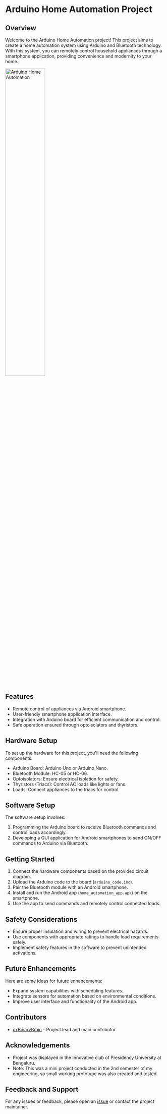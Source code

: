# Arduino Home Automation Project

## Overview

Welcome to the Arduino Home Automation project! This project aims to create a home automation system using Arduino and Bluetooth technology. With this system, you can remotely control household appliances through a smartphone application, providing convenience and modernity to your home.

<img src="https://predictabledesigns.com/Arduino_Home_Automation_Tutorial_Fritzing_HiRes.jpg" alt="Arduino Home Automation" width="50%" height="50%">

## Features

- Remote control of appliances via Android smartphone.
- User-friendly smartphone application interface.
- Integration with Arduino board for efficient communication and control.
- Safe operation ensured through optoisolators and thyristors.

## Hardware Setup

To set up the hardware for this project, you'll need the following components:

- Arduino Board: Arduino Uno or Arduino Nano.
- Bluetooth Module: HC-05 or HC-06.
- Optoisolators: Ensure electrical isolation for safety.
- Thyristors (Triacs): Control AC loads like lights or fans.
- Loads: Connect appliances to the triacs for control.


## Software Setup

The software setup involves:

1. Programming the Arduino board to receive Bluetooth commands and control loads accordingly.
2. Developing a GUI application for Android smartphones to send ON/OFF commands to Arduino via Bluetooth.


## Getting Started

1. Connect the hardware components based on the provided circuit diagram.
2. Upload the Arduino code to the board (`arduino_code.ino`).
3. Pair the Bluetooth module with an Android smartphone.
4. Install and run the Android app (`home_automation_app.apk`) on the smartphone.
5. Use the app to send commands and remotely control connected loads.

## Safety Considerations

- Ensure proper insulation and wiring to prevent electrical hazards.
- Use components with appropriate ratings to handle load requirements safely.
- Implement safety features in the software to prevent unintended activations.

## Future Enhancements

Here are some ideas for future enhancements:

- Expand system capabilities with scheduling features.
- Integrate sensors for automation based on environmental conditions.
- Improve user interface and functionality of the Android app.

## Contributors

- [oxBinaryBrain](https://github.com/oxBinaryBrain) - Project lead and main contributor.


## Acknowledgements

- Project was displayed in the Innovative club of Presidency University at Bengaluru.
- Note: This was a mini project conducted in the 2nd semester of my engineering, so small working prototype was also created and tested.

## Feedback and Support

For any issues or feedback, please open an [issue](https://github.com/oxBinaryBrain/arduino-home-automation/issues) or contact the project maintainer.

